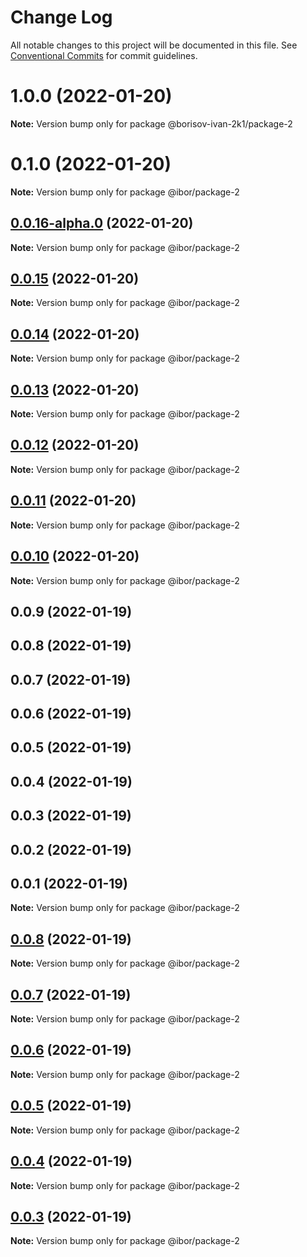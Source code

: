 # Change Log

All notable changes to this project will be documented in this file.
See [Conventional Commits](https://conventionalcommits.org) for commit guidelines.

# 1.0.0 (2022-01-20)

**Note:** Version bump only for package @borisov-ivan-2k1/package-2





# 0.1.0 (2022-01-20)

**Note:** Version bump only for package @ibor/package-2





## [0.0.16-alpha.0](https://github.com/borisov-ivan-2k1/LernaTest/compare/@ibor/package-2@0.0.15...@ibor/package-2@0.0.16-alpha.0) (2022-01-20)

**Note:** Version bump only for package @ibor/package-2





## [0.0.15](https://github.com/borisov-ivan-2k1/LernaTest/compare/@ibor/package-2@0.0.14...@ibor/package-2@0.0.15) (2022-01-20)

**Note:** Version bump only for package @ibor/package-2





## [0.0.14](https://github.com/borisov-ivan-2k1/LernaTest/compare/@ibor/package-2@0.0.13...@ibor/package-2@0.0.14) (2022-01-20)

**Note:** Version bump only for package @ibor/package-2





## [0.0.13](https://github.com/borisov-ivan-2k1/LernaTest/compare/@ibor/package-2@0.0.12...@ibor/package-2@0.0.13) (2022-01-20)

**Note:** Version bump only for package @ibor/package-2





## [0.0.12](https://github.com/borisov-ivan-2k1/LernaTest/compare/@ibor/package-2@0.0.11...@ibor/package-2@0.0.12) (2022-01-20)

**Note:** Version bump only for package @ibor/package-2





## [0.0.11](https://github.com/borisov-ivan-2k1/LernaTest/compare/@ibor/package-2@0.0.10...@ibor/package-2@0.0.11) (2022-01-20)

**Note:** Version bump only for package @ibor/package-2





## [0.0.10](https://github.com/borisov-ivan-2k1/LernaTest/compare/@ibor/package-2@0.0.9...@ibor/package-2@0.0.10) (2022-01-20)

**Note:** Version bump only for package @ibor/package-2





## 0.0.9 (2022-01-19)



## 0.0.8 (2022-01-19)



## 0.0.7 (2022-01-19)



## 0.0.6 (2022-01-19)



## 0.0.5 (2022-01-19)



## 0.0.4 (2022-01-19)



## 0.0.3 (2022-01-19)



## 0.0.2 (2022-01-19)



## 0.0.1 (2022-01-19)

**Note:** Version bump only for package @ibor/package-2





## [0.0.8](https://github.com/borisov-ivan-2k1/LernaTest/compare/v0.0.7...v0.0.8) (2022-01-19)

**Note:** Version bump only for package @ibor/package-2





## [0.0.7](https://github.com/borisov-ivan-2k1/LernaTest/compare/v0.0.6...v0.0.7) (2022-01-19)

**Note:** Version bump only for package @ibor/package-2





## [0.0.6](https://github.com/borisov-ivan-2k1/LernaTest/compare/v0.0.5...v0.0.6) (2022-01-19)

**Note:** Version bump only for package @ibor/package-2





## [0.0.5](https://github.com/borisov-ivan-2k1/LernaTest/compare/v0.0.4...v0.0.5) (2022-01-19)

**Note:** Version bump only for package @ibor/package-2





## [0.0.4](https://github.com/borisov-ivan-2k1/LernaTest/compare/v0.0.3...v0.0.4) (2022-01-19)

**Note:** Version bump only for package @ibor/package-2





## [0.0.3](https://github.com/borisov-ivan-2k1/LernaTest/compare/v0.0.2...v0.0.3) (2022-01-19)

**Note:** Version bump only for package @ibor/package-2
